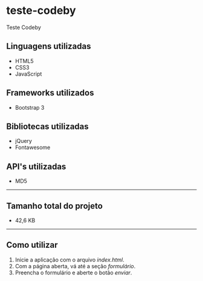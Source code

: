 # teste-codeby
Teste Codeby

## Linguagens utilizadas
* HTML5
* CSS3
* JavaScript

## Frameworks utilizados
* Bootstrap 3

## Bibliotecas utilizadas
* jQuery
* Fontawesome

## API's utilizadas
* MD5

---

## Tamanho total do projeto
* 42,6 KB

---

## Como utilizar
1. Inicie a aplicação com o arquivo *index.html*.
2. Com a página aberta, vá até a seção *formulário*.
3. Preencha o formulário e aberte o botão *enviar*.